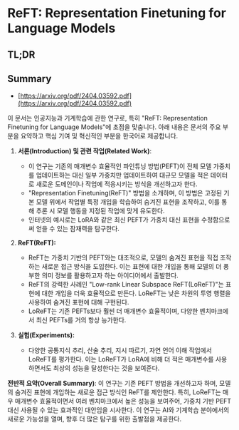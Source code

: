 # ReFT: Representation Finetuning for Language Models
## TL;DR
## Summary
- [https://arxiv.org/pdf/2404.03592.pdf](https://arxiv.org/pdf/2404.03592.pdf)

이 문서는 인공지능과 기계학습에 관한 연구로, 특히 "ReFT: Representation Finetuning for Language Models"에 초점을 맞춥니다. 아래 내용은 문서의 주요 부분을 요약하고 핵심 기여 및 혁신적인 부분을 한국어로 제공합니다.

1. **서론(Introduction) 및 관련 작업(Related Work)**:
    - 이 연구는 기존의 매개변수 효율적인 파인튜닝 방법(PEFT)이 전체 모델 가중치를 업데이트하는 대신 일부 가중치만 업데이트하여 대규모 모델을 적은 데이터로 새로운 도메인이나 작업에 적응시키는 방식을 개선하고자 한다.
    - "Representation Finetuning(ReFT)" 방법을 소개하며, 이 방법은 고정된 기본 모델 위에서 작업별 특정 개입을 학습하여 숨겨진 표현을 조작하고, 이를 통해 추론 시 모델 행동을 지정된 작업에 맞게 유도한다.
    - 인터넷의 예시로는 LoRA와 같은 최신 PEFT가 가중치 대신 표현을 수정함으로써 얻을 수 있는 잠재력을 탐구한다.

2. **ReFT(ReFT):**
    - ReFT는 가중치 기반의 PEFT와는 대조적으로, 모델의 숨겨진 표현을 직접 조작하는 새로운 접근 방식을 도입한다. 이는 표현에 대한 개입을 통해 모델의 더 풍부한 의미 정보를 활용하고자 하는 아이디어에서 출발한다.
    - ReFT의 강력한 사례인 "Low-rank Linear Subspace ReFT(LoReFT)"는 표현에 대한 개입을 더욱 효율적으로 만든다. LoReFT는 낮은 차원의 투영 행렬을 사용하여 숨겨진 표현에 대해 구현된다.
    - LoReFT는 기존 PEFTs보다 훨씬 더 매개변수 효율적이며, 다양한 벤치마크에서 최신 PEFTs를 거의 항상 능가한다.

3. **실험(Experiments):**
    - 다양한 공통지식 추리, 산술 추리, 지시 따르기, 자연 언어 이해 작업에서 LoReFT를 평가한다. 이는 LoReFT가 LoRA에 비해 더 적은 매개변수를 사용하면서도 최상의 성능을 달성한다는 것을 보여준다.

**전반적 요약(Overall Summary)**:
이 연구는 기존 PEFT 방법을 개선하고자 하며, 모델의 숨겨진 표현에 개입하는 새로운 접근 방식인 ReFT를 제안한다. 특히, LoReFT는 매우 매개변수 효율적이면서 여러 벤치마크에서 높은 성능을 보여주어, 가중치 기반 PEFT 대신 사용될 수 있는 효과적인 대안임을 시사한다. 이 연구는 AI와 기계학습 분야에서의 새로운 가능성을 열며, 향후 더 많은 탐구를 위한 출발점을 제공한다.